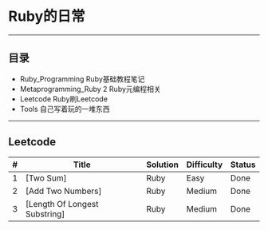 # Ruby的日常

---
## 目录
- Ruby_Programming Ruby基础教程笔记
- Metaprogramming_Ruby 2 Ruby元编程相关           
- Leetcode Ruby刷Leetcode
- Tools 自己写着玩的一堆东西

---

## Leetcode

|  #  |  Title  |  Solution  |  Difficulty  |  Status  |
|-----|---------|------------|--------------|----------|
|  1  |  [Two Sum]  |  Ruby  |  Easy  |  Done  |
|  2  |  [Add Two Numbers]  |  Ruby  |  Medium  |  Done  |
|  3  |  [Length Of Longest Substring]  |  Ruby  |  Medium  |  Done  |
